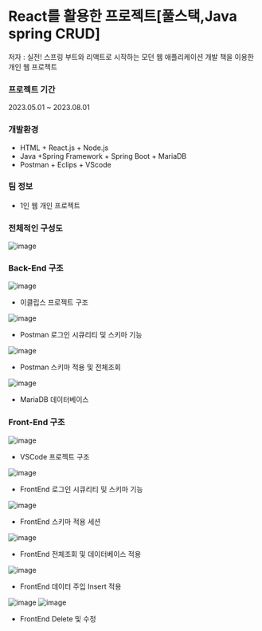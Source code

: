 # React를 활용한 프로젝트[풀스택,Java spring CRUD]
저자 : 실전! 스프링 부트와 리액트로 시작하는 모던 웹 애플리케이션 개발 책을 이용한 개인 웹 프로젝트
### 프로젝트 기간

2023.05.01 ~ 2023.08.01

### 개발환경

- HTML + React.js + Node.js
- Java +Spring Framework + Spring Boot + MariaDB
- Postman + Eclips + VScode

### 팀 정보

- 1인 웹 개인 프로젝트


### 전체적인 구성도
![image](https://github.com/Attackdie/cardatabase/assets/115523526/43bada2a-8934-4152-bf6d-ca59a05ad91e)

### Back-End 구조
![image](https://github.com/Attackdie/cardatabase/assets/115523526/83fe8d5f-56ae-43e3-8a9e-c0d1e7a413be)

- 이클립스 프로젝트 구조

![image](https://github.com/Attackdie/cardatabase/assets/115523526/33c20701-9a35-4f39-9c66-039b748f87f1)

- Postman 로그인 시큐리티 및 스키마 기능

![image](https://github.com/Attackdie/cardatabase/assets/115523526/daa3174c-0673-4ff0-86cd-8c9cf8aa0796)

- Postman 스키마 적용 및 전체조회

![image](https://github.com/Attackdie/cardatabase/assets/115523526/6b18532b-5c5c-4e2c-9f07-1b5e9e25bfbb)

- MariaDB 데이터베이스

### Front-End 구조

![image](https://github.com/Attackdie/cardatabase/assets/115523526/585abd40-aa26-4a0a-abc9-ef8f70536b96)

- VSCode 프로젝트 구조

![image](https://github.com/Attackdie/cardatabase/assets/115523526/4993a5fb-d662-4acc-aee9-6b5fc93e6394)

- FrontEnd 로그인 시큐리티 및 스키마 기능

![image](https://github.com/Attackdie/cardatabase/assets/115523526/4ceb551c-0963-49f2-b606-691d9047584c)

- FrontEnd 스키마 적용 세션

![image](https://github.com/Attackdie/cardatabase/assets/115523526/3992ef06-3064-4e4a-af56-0aebd147e730)

- FrontEnd 전체조회 및 데이터베이스 적용

![image](https://github.com/Attackdie/cardatabase/assets/115523526/4aea828b-8fff-41bc-b434-01b732fdd958)

- FrontEnd 데이터 주입 Insert 적용

![image](https://github.com/Attackdie/cardatabase/assets/115523526/344634f2-94cb-455c-b941-f0496a35f829)
![image](https://github.com/Attackdie/cardatabase/assets/115523526/49562bd7-f3b9-434c-9cba-cb710dfd181e)

- FrontEnd Delete 및 수정
